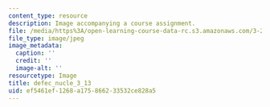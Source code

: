 ```yaml
---
content_type: resource
description: Image accompanying a course assignment.
file: /media/https%3A/open-learning-course-data-rc.s3.amazonaws.com/3-22-mechanical-behavior-of-materials-spring-2008/ef5461ef1268a175866233532ce828a5_defec_nucle_3_13.jpg
file_type: image/jpeg
image_metadata:
  caption: ''
  credit: ''
  image-alt: ''
resourcetype: Image
title: defec_nucle_3_13
uid: ef5461ef-1268-a175-8662-33532ce828a5
---
```

